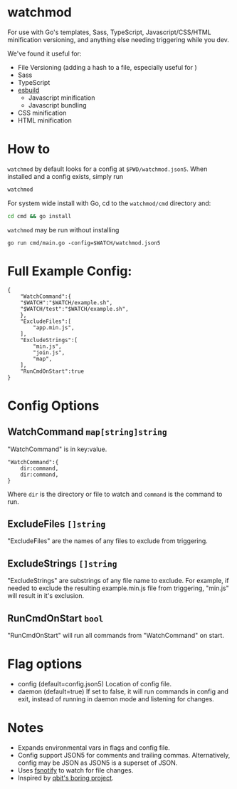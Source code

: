 # watchmod
For use with Go's templates, Sass, TypeScript, Javascript/CSS/HTML minification
versioning, and anything else needing triggering while you dev.

We've found it useful for:

- File Versioning (adding a hash to a file, especially useful for )
- Sass
- TypeScript
- [esbuild][esbuild]
  - Javascript minification
  - Javascript bundling
- CSS minification
- HTML minification


# How to
`watchmod` by default looks for a config at `$PWD/watchmod.json5`.  When
installed and a config exists, simply run

```sh
watchmod
```

For system wide install with Go, cd to the `watchmod/cmd` directory and:  
```sh
cd cmd && go install
```

`watchmod` may be run without installing
```
go run cmd/main.go -config=$WATCH/watchmod.json5
```


# Full Example Config:
```json5
{
	"WatchCommand":{
	"$WATCH":"$WATCH/example.sh",
	"$WATCH/test":"$WATCH/example.sh",
	},
	"ExcludeFiles":[
		"app.min.js",
	],
	"ExcludeStrings":[
		"min.js",
		"join.js",
		"map",
	],
	"RunCmdOnStart":true
}
```

# Config Options
## WatchCommand `map[string]string`
"WatchCommand" is in key:value.  

```json5
"WatchCommand":{
	dir:command,
	dir:command,
}
```

Where `dir` is the directory or file to watch and `command` is the
command to run. 

## ExcludeFiles `[]string`
"ExcludeFiles" are the names of any files to exclude from triggering.  

## ExcludeStrings `[]string`
"ExcludeStrings" are substrings of any file name to exclude.  For example, if
needed to exclude the resulting example.min.js file from triggering, "min.js"
will result in it's exclusion.  

## RunCmdOnStart `bool`
"RunCmdOnStart" will run all commands from "WatchCommand" on start. 


# Flag options
- config     (default=config.json5) Location of config file.  
- daemon     (default=true) If set to false, it will run commands in config and
              exit, instead of running in daemon mode and listening for changes.   


# Notes
- Expands environmental vars in flags and config file.  
- Config support JSON5 for comments and trailing commas.  Alternatively, config
  may be JSON as JSON5 is a superset of JSON.  
- Uses [fsnotify][fsnotify] to watch for file changes.  
- Inspired by [qbit's boring project](https://github.com/qbit/boring).  


[esbuild]: https://esbuild.github.io/
[fsnotify]: https://github.com/fsnotify/fsnotify